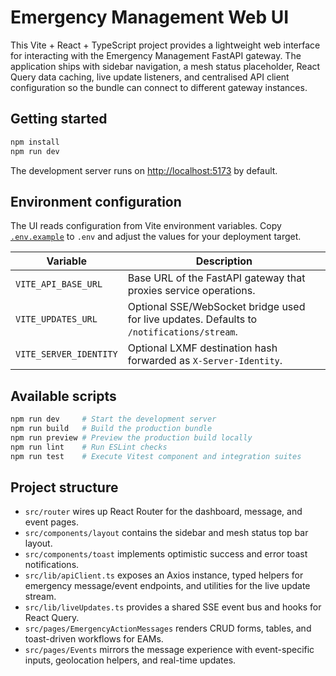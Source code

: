 # Emergency Management Web UI

This Vite + React + TypeScript project provides a lightweight web interface for
interacting with the Emergency Management FastAPI gateway. The application ships
with sidebar navigation, a mesh status placeholder, React Query data caching,
live update listeners, and centralised API client configuration so the bundle
can connect to different gateway instances.

## Getting started

```bash
npm install
npm run dev
```

The development server runs on [http://localhost:5173](http://localhost:5173) by
default.

## Environment configuration

The UI reads configuration from Vite environment variables. Copy
[`.env.example`](./.env.example) to `.env` and adjust the values for your
deployment target.

| Variable               | Description                                                                 |
| ---------------------- | --------------------------------------------------------------------------- |
| `VITE_API_BASE_URL`    | Base URL of the FastAPI gateway that proxies service operations.           |
| `VITE_UPDATES_URL`     | Optional SSE/WebSocket bridge used for live updates. Defaults to `/notifications/stream`. |
| `VITE_SERVER_IDENTITY` | Optional LXMF destination hash forwarded as `X-Server-Identity`.            |

## Available scripts

```bash
npm run dev     # Start the development server
npm run build   # Build the production bundle
npm run preview # Preview the production build locally
npm run lint    # Run ESLint checks
npm run test    # Execute Vitest component and integration suites
```

## Project structure

- `src/router` wires up React Router for the dashboard, message, and event pages.
- `src/components/layout` contains the sidebar and mesh status top bar layout.
- `src/components/toast` implements optimistic success and error toast notifications.
- `src/lib/apiClient.ts` exposes an Axios instance, typed helpers for emergency
  message/event endpoints, and utilities for the live update stream.
- `src/lib/liveUpdates.ts` provides a shared SSE event bus and hooks for React Query.
- `src/pages/EmergencyActionMessages` renders CRUD forms, tables, and toast-driven
  workflows for EAMs.
- `src/pages/Events` mirrors the message experience with event-specific inputs,
  geolocation helpers, and real-time updates.
